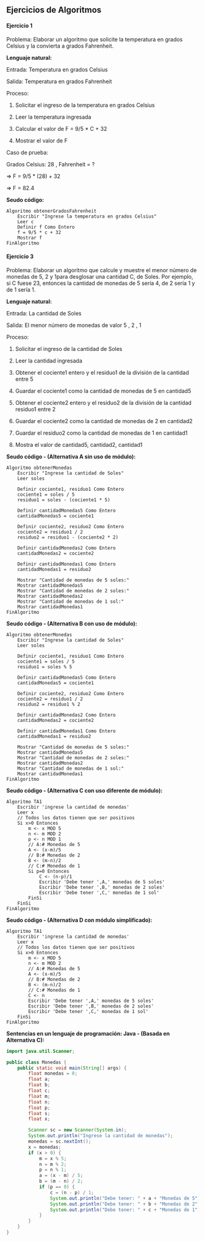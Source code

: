 ## Ejercicios de Algoritmos



#### Ejercicio 1

Problema: Elaborar un algoritmo que solicite la temperatura en grados Celsius y la convierta a grados Fahrenheit.

**Lenguaje natural:**

Entrada: Temperatura en grados Celsius

Salida: Temperatura en grados Fahrenheit

Proceso:

1. Solicitar el ingreso de la temperatura en grados Celsius

2. Leer la temperatura ingresada

3. Calcular el valor de F = 9/5 * C + 32

4. Mostrar el valor de F

Caso de prueba:

Grados Celsius: 28 , Fahrenheit = ?

=> F = 9/5 * (28) + 32

=> F = 82.4

**Seudo código:**

```pseudocode
Algoritmo obtenerGradosFahrenheit
	Escribir "Ingrese la temperatura en grados Celsius"
	Leer c
	Definir f Como Entero
	f = 9/5 * c + 32
	Mostrar f
FinAlgoritmo
```



#### Ejercicio 3

Problema: Elaborar un algoritmo que calcule y muestre el menor número de monedas de 5, 2 y 1para desglosar una cantidad C, de Soles. Por ejemplo, si C fuese 23, entonces la cantidad de monedas de 5 sería 4, de 2 sería 1 y de 1 sería 1.

**Lenguaje natural:**

Entrada: La cantidad de Soles

Salida: El menor número de monedas de valor 5 , 2 , 1

Proceso:

1. Solicitar el ingreso de la cantidad de Soles 

2. Leer la cantidad ingresada

3. Obtener el cociente1 entero y el residuo1 de la división de la cantidad entre 5

4. Guardar el cociente1 como la cantidad de monedas de 5 en cantidad5

5. Obtener el cociente2 entero y el residuo2 de la división de la cantidad residuo1 entre 2

6. Guardar el cociente2 como la cantidad de monedas de 2 en cantidad2

7. Guardar el residuo2 como la cantidad de monedas de 1 en cantidad1

8. Mostra el valor de cantidad5, cantidad2, cantidad1

**Seudo código - (Alternativa A sin uso de módulo):**

```pseudocode
Algoritmo obtenerMonedas
	Escribir "Ingrese la cantidad de Soles"
	Leer soles
	
	Definir cociente1, residuo1 Como Entero
	cociente1 = soles / 5
	residuo1 = soles - (cociente1 * 5)
	
	Definir cantidadMonedas5 Como Entero
	cantidadMonedas5 = cociente1
	
	Definir cociente2, residuo2 Como Entero
	cociente2 = residuo1 / 2
	residuo2 = residuo1 - (cociente2 * 2)
	
	Definir cantidadMonedas2 Como Entero
	cantidadMonedas2 = cociente2
	
	Definir cantidadMonedas1 Como Entero
	cantidadMonedas1 = residuo2
	
	Mostrar "Cantidad de monedas de 5 soles:" 
	Mostrar cantidadMonedas5
	Mostrar "Cantidad de monedas de 2 soles:"
	Mostrar cantidadMonedas2
	Mostrar "Cantidad de monedas de 1 sol:"
	Mostrar cantidadMonedas1
FinAlgoritmo
```

**Seudo código - (Alternativa B con uso de módulo):**

```pseudocode
Algoritmo obtenerMonedas
	Escribir "Ingrese la cantidad de Soles"
	Leer soles
	
	Definir cociente1, residuo1 Como Entero
	cociente1 = soles / 5
	residuo1 = soles % 5
	
	Definir cantidadMonedas5 Como Entero
	cantidadMonedas5 = cociente1
	
	Definir cociente2, residuo2 Como Entero
	cociente2 = residuo1 / 2
	residuo2 = residuo1 % 2
	
	Definir cantidadMonedas2 Como Entero
	cantidadMonedas2 = cociente2
	
	Definir cantidadMonedas1 Como Entero
	cantidadMonedas1 = residuo2
	
	Mostrar "Cantidad de monedas de 5 soles:" 
	Mostrar cantidadMonedas5
	Mostrar "Cantidad de monedas de 2 soles:"
	Mostrar cantidadMonedas2
	Mostrar "Cantidad de monedas de 1 sol:"
	Mostrar cantidadMonedas1
FinAlgoritmo
```

**Seudo código - (Alternativa C con uso diferente de módulo):**

```pseudocode
Algoritmo TA1
	Escribir 'ingrese la cantidad de monedas'
	Leer x
	// Todos los datos tienen que ser positivos
	Si x>0 Entonces
		m <- x MOD 5
		n <- m MOD 2
		p <- n MOD 1
		// A:# Monedas de 5
		A <- (x-m)/5
		// B:# Monedas de 2
		B <- (m-n)/2
		// C:# Monedas de 1
		Si p=0 Entonces
			C <- (n-p)/1
			Escribir 'Debe tener ',A,' monedas de 5 soles'
			Escribir 'Debe tener ',B,' monedas de 2 soles'
			Escribir 'Debe tener ',C,' monedas de 1 sol'
		FinSi
	FinSi
FinAlgoritmo
```

**Seudo código - (Alternativa D con módulo simplificado):**

```pseudocode
Algoritmo TA1
	Escribir 'ingrese la cantidad de monedas'
	Leer x
	// Todos los datos tienen que ser positivos
	Si x>0 Entonces
		m <- x MOD 5 
		n <- m MOD 2 
		// A:# Monedas de 5
		A <- (x-m)/5
		// B:# Monedas de 2
		B <- (m-n)/2
		// C:# Monedas de 1
		C <- n
		Escribir 'Debe tener ',A,' monedas de 5 soles'
		Escribir 'Debe tener ',B,' monedas de 2 soles'
		Escribir 'Debe tener ',C,' monedas de 1 sol'
	FinSi
FinAlgoritmo
```

**Sentencias en un lenguaje de programación: Java - (Basada en Alternativa C):**

```java
import java.util.Scanner;

public class Monedas {
    public static void main(String[] args) {
        float monedas = 0;
        float a;
        float b;
        float c;
        float m;
        float n;
        float p;
        float s;
        float x;

        Scanner sc = new Scanner(System.in);
        System.out.println("Ingrese la cantidad de monedas");
        monedas = sc.nextInt();
        x = monedas;
        if (x > 0) {
            m = x % 5;
            n = m % 2;
            p = n % 1;
            a = (x - m) / 5;
            b = (m - n) / 2;
            if (p == 0) {
                c = (n - p) / 1;
                System.out.println("Debe tener: " + a + "Monedas de 5");
                System.out.println("Debe tener: " + b + "Monedas de 2");
                System.out.println("Debe tener: " + c + "Monedas de 1");
            }
        }
    }
}
```
